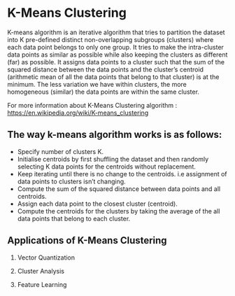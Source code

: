 # K-Means Clustering

K-means algorithm is an iterative algorithm that tries to partition the dataset into K pre-defined distinct non-overlapping subgroups (clusters) where each data point belongs to only one group. 
It tries to make the intra-cluster data points as similar as possible while also keeping the clusters as different (far) as possible. It assigns data points to a cluster such that the sum of the squared distance between the data points and the cluster’s centroid (arithmetic mean of all the data points that belong to that cluster) is at the minimum. 
The less variation we have within clusters, the more homogeneous (similar) the data points are within the same cluster.

For more information about K-Means Clustering algorithm : https://en.wikipedia.org/wiki/K-means_clustering

## The way k-means algorithm works is as follows:
- Specify number of clusters K.
- Initialise centroids by first shuffling the dataset and then randomly selecting K data points for the centroids without replacement.
- Keep iterating until there is no change to the centroids. i.e assignment of data points to clusters isn’t changing.
- Compute the sum of the squared distance between data points and all centroids.
- Assign each data point to the closest cluster (centroid).
- Compute the centroids for the clusters by taking the average of the all data points that belong to each cluster.

## Applications of K-Means Clustering

1) Vector Quantization

2) Cluster Analysis

3) Feature Learning
